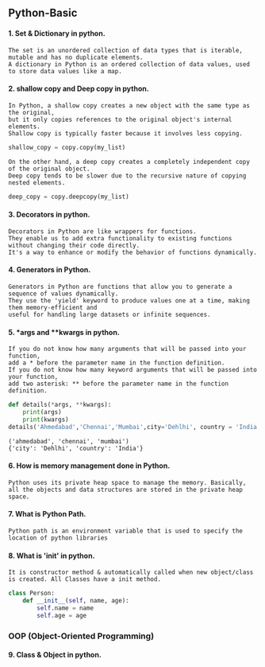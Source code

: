 ## Python-Basic
#### 1. Set & Dictionary in python.
```
The set is an unordered collection of data types that is iterable, mutable and has no duplicate elements.
A dictionary in Python is an ordered collection of data values, used to store data values like a map.
```
#### 2. shallow copy and Deep copy in python.
```
In Python, a shallow copy creates a new object with the same type as the original,
but it only copies references to the original object's internal elements.
Shallow copy is typically faster because it involves less copying.
```
```python
shallow_copy = copy.copy(my_list)
```
```
On the other hand, a deep copy creates a completely independent copy of the original object.
Deep copy tends to be slower due to the recursive nature of copying nested elements.
```
```python
deep_copy = copy.deepcopy(my_list)
```
#### 3. Decorators in python.
```
Decorators in Python are like wrappers for functions.
They enable us to add extra functionality to existing functions without changing their code directly.
It's a way to enhance or modify the behavior of functions dynamically.
```
#### 4. Generators in Python.
```
Generators in Python are functions that allow you to generate a sequence of values dynamically.
They use the 'yield' keyword to produce values one at a time, making them memory-efficient and
useful for handling large datasets or infinite sequences.
```
#### 5. *args and **kwargs in python.
```
If you do not know how many arguments that will be passed into your function,
add a * before the parameter name in the function definition.
If you do not know how many keyword arguments that will be passed into your function,
add two asterisk: ** before the parameter name in the function definition.
```
```python
def details(*args, **kwargs):
    print(args)
    print(kwargs)
details('Ahmedabad','Chennai','Mumbai',city='Dehlhi', country = 'India')
```
```output
('ahmedabad', 'chennai', 'mumbai')
{'city': 'Dehlhi', 'country': 'India'}
```
#### 6. How is memory management done in Python.
```
Python uses its private heap space to manage the memory. Basically,
all the objects and data structures are stored in the private heap space.
```
#### 7. What is Python Path.
```
Python path is an environment variable that is used to specify the location of python libraries
```
#### 8. What is '__init__' in python.
```
It is constructor method & automatically called when new object/class is created. All Classes have a init method.
```
```python
class Person:
    def __init__(self, name, age):
        self.name = name
        self.age = age
```
### OOP (Object-Oriented Programming)
#### 9. Class & Object in python.
```

```
